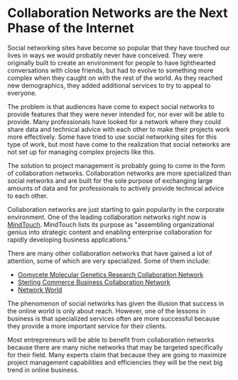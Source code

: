 # Collaboration Networks are the Next Phase of the Internet

Social networking sites have become so popular that they have touched our lives in ways we would probably never have conceived. They were originally built to create an environment for people to have lighthearted conversations with close friends, but had to evolve to something more complex when they caught on with the rest of the world. As they reached new demographics, they added additional services to try to appeal to everyone.

The problem is that audiences have come to expect social networks to provide features that they were never intended for, nor ever will be able to provide. Many professionals have looked for a network where they could share data and technical advice with each other to make their projects work more effectively. Some have tried to use social networking sites for this type of work, but most have come to the realization that social networks are not set up for managing complex projects like this.

The solution to project management is probably going to come in the form of collaboration networks. Collaboration networks are more specialized than social networks and are built for the sole purpose of exchanging large amounts of data and for professionals to actively provide technical advice to each other.

Collaboration networks are just starting to gain popularity in the corporate environment. One of the leading collaboration networks right now is <a href="http://www.mindtouch.com/">MindTouch</a>. MindTouch lists its purpose as "assembling organizational genius into strategic content and enabling enterprise collaboration for rapidly developing business applications."

There are many other collaboration networks that have gained a lot of attention, some of which are very specialized. Some of them include:

- <a href="http://pmgn.vbi.vt.edu/">Oomycete Molecular Genetics Research Collaboration Network</a>
- <a href="http://www.sterlingcommerce.com/">Sterling Commerce Business Collaboration Network</a>
- <a href="http://www.networkworld.com/">Network World</a>

The phenomenon of social networks has given the illusion that success in the online world is only about reach. However, one of the lessons in business is that specialized services often are more successful because they provide a more important service for their clients.

Most entrepreneurs will be able to benefit from collaboration networks because there are many niche networks that may be targeted specifically for their field. Many experts claim that because they are going to maximize project management capabilities and efficiencies they will be the next big trend in online business.
